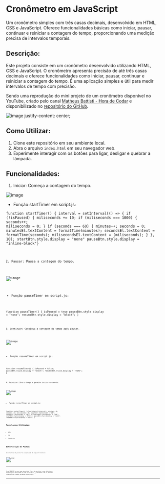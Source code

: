 # Cronômetro em JavaScript

Um cronômetro simples com três casas decimais, desenvolvido em HTML, CSS e JavaScript. Oferece funcionalidades básicas como iniciar, pausar, continuar e reiniciar a contagem do tempo, proporcionando uma medição precisa de intervalos temporais.

## Descrição:

Este projeto consiste em um cronômetro desenvolvido utilizando HTML, CSS e JavaScript. O cronômetro apresenta precisão de até três casas decimais e oferece funcionalidades como iniciar, pausar, continuar e reiniciar a contagem do tempo. É uma aplicação simples e útil para medir intervalos de tempo com precisão.

Sendo uma reprodução do mini projeto de um cronômetro disponível no YouTube, criado pelo canal [Matheus Battisti - Hora de Codar](https://www.youtube.com/watch?v=SbST27OWpmo) e disponibilizado no [repositório do GitHub](https://github.com/matheusbattisti/cronometro_js).

![image justify-content: center;](https://github.com/apedrodev1/JavaScript-Learning-HUB/assets/104085801/0b0f56f3-293a-4efb-99f9-4cc9ebbedec7)

           
## Como Utilizar:

1. Clone este repositório em seu ambiente local.
2. Abra o arquivo `index.html` em seu navegador web.
3. Experimente interagir com os botões para ligar, desligar e quebrar a lâmpada.

## Funcionalidades:

1. Iniciar: Começa a contagem do tempo.

![image](https://github.com/apedrodev1/JavaScript-Learning-HUB/assets/104085801/e4447942-3e11-4a21-8913-f29ddf96ab52)


- Função startTimer em script.js:

<code>function startTimer() {
interval = setInterval(() => {
        if (!isPaused) {
            miliseconds += 10;
            if (miliseconds === 1000) {
                seconds++;
                miliseconds = 0;
            }
            if (seconds === 60) {
                minutes++;
                seconds = 0;
            minutesEl.textContent = formatTime(minutes);
            secondsEl.textContent = formatTime(seconds);
            milisecondsEl.textContent = (miliseconds);
        }
    }, 10);
    startBtn.style.display = "none"
    pauseBtn.style.display = "inline-block"}<code>

 2. Pausar: Pausa a contagem do tempo.

![image](https://github.com/apedrodev1/JavaScript-Learning-HUB/assets/104085801/37046202-9a62-464f-ab76-863d7c1728d3)


- Função pauseTimer em script.js:

<code>function pauseTimer() {
isPaused = true
pauseBtn.style.display = "none";
resumeBtn.style.display = "block";
}<code>

3. Continuar: Continua a contagem do tempo após pausar.

![image](https://github.com/apedrodev1/JavaScript-Learning-HUB/assets/104085801/2c2a945a-3b92-4a21-93d1-65cb0ff06026)


- Função resumeTimer em script.js:

<code>function resumeTimer() {
isPaused = false;
pauseBtn.style.display = "block";
resumeBtn.style.display = "nome";
}<code>

4. Reiniciar: Zera o tempo e permite iniciar novamente.

![image](https://github.com/apedrodev1/JavaScript-Learning-HUB/assets/104085801/278bb387-cbfd-4a50-a697-6f848e3c93a5)


- Função restartTimer em script.js:

<code>function restartTimer() {
clearInterval(interval);
minutes = 0;
seconds = 0;
miliseconds = 0;
    minutesEl.textContent = "00";
    secondsEl.textContent = "00";
    milisecondsEl.textContent = "000";
    startBtn.style.display = "block";
    pauseBtn.style.display = "none";
    resumeBtn.style.display = "none";
}<code>

## Tecnologias Utilizadas:

- HTML
- CSS
- JavaScript

## Estruturação de Pastas:

A estrutura de pastas foi organizada da seguinte maneira:

![image](https://github.com/apedrodev1/JavaScript-Learning-HUB/assets/104085801/eab7fad5-d780-479d-8b98-faf22fd3923a)

---

Esse README fornece uma descrição clara do projeto, seus objetivos, tecnologias utilizadas e como utilizá-lo, juntamente com os devidos créditos ao criador original do projeto.

---
